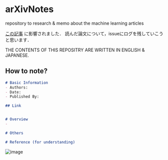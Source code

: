 # arXivNotes
repository to research &amp; memo about the machine learning articles

[この記事](https://www.jonki.net/entry/2018/09/08/002415) に影響されました． 読んだ論文について，issueにログを残していこうと思います．

THE CONTENTS OF THIS REPOSITRY ARE WRITTEN IN ENGLISH & JAPANESE.

## How to note?
```markdown
# Basic Information
- Authors: 
- Date: 
- Published By: 

## Link


# Overview
- 

# Others

# Reference (for understanding)
```

![image](https://user-images.githubusercontent.com/41275034/133532675-e105534a-c21a-4beb-aa5f-22492f1dd233.png)

